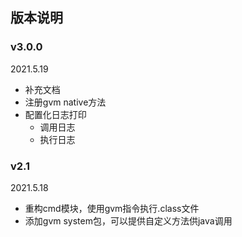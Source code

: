 ## 版本说明

### v3.0.0

2021.5.19

- 补充文档
- 注册gvm native方法
- 配置化日志打印
    - 调用日志
    - 执行日志

### v2.1

2021.5.18

- 重构cmd模块，使用gvm指令执行.class文件
- 添加gvm system包，可以提供自定义方法供java调用
